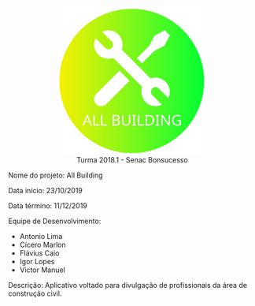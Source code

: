 <p align="center">
<img src="/src/assets/icon/logotipo_transparente.png" width="300px"><br>
Turma 2018.1 - Senac Bonsucesso
</p>

Nome do projeto: All Building

Data início: 23/10/2019

Data término: 11/12/2019

Equipe de Desenvolvimento:

- Antonio Lima
- Cícero Marlon
- Flávius Caio
- Igor Lopes
- Victor Manuel

Descrição: Aplicativo voltado para divulgação
de profissionais da área de construção civil.

